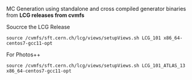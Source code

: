 MC Generation using standalone and cross compiled generator binaries from **LCG releases from cvmfs**

Soucrce the LCG Release
```
source /cvmfs/sft.cern.ch/lcg/views/setupViews.sh LCG_101 x86_64-centos7-gcc11-opt 
```
For Photos++
```
source /cvmfs/sft.cern.ch/lcg/views/setupViews.sh LCG_101_ATLAS_13  x86_64-centos7-gcc11-opt
```
